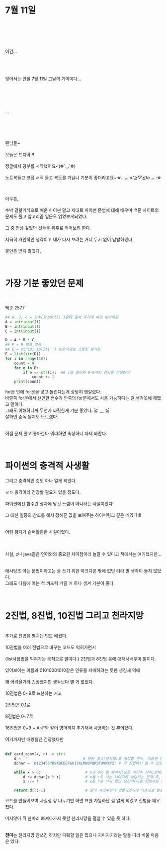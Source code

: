 # 7월 11일
<br><br><br><br><br>
이건...<br><br><br><br><br>
잊어서는 안될 7월 11일 그날의 기억이다...<br><br><br><br><br><br>
...
<br><br><br><br><br><br>
횐님들~<br><br>
오늘은 드디어!!!<br><br>
정글에서 공부를 시작했어요~(❁´◡`❁)<br><br>
노트북들고 코딩 서적 들고 복도를 거닐니 기분이 좋더라고요~☆*: .｡. o(≧▽≦)o .｡.:*☆<br><br><br>

아무튼,<br><br>
수박 겉핥기식으로 배운 파이썬 말고 제대로 파이썬 문법에 대해 배우며 백준 사이트의 문제도 풀고 알고리즘 입문도 읽었보게되었다.<br><br>
그 중 인상 깊었던 것들을 위주로 적어보려 한다.<br><br>
지극히 개인적인 생각이고 내가 다시 보려는 거니 두서 없이 남발하겠다.<br><br>
불만은 받지 않겠다.<br><br><br>

# 가장 기분 좋았던 문제 
<br>

백준 2577
```py
## A, B, C = int(input()) 3줄에 걸쳐 주기에 따로 받아야함
A = int(input())
B = int(input())
C = int(input())

D = A * B * C
## F = 0 필요 없음
## E = str(D).split('') 빈문자열로 스플릿 불가능
E = list(str(D))
for i in range(10):
    count = 0
    for e in E:
        if e == str(i):  ## i를 불러와 0~9까지 검사를 진행한다
            count += 1
    print(count)
```
for문 안에 for문을 넣고 돌린다는게 상당히 헷갈렸다. <br>
바깥쪽 for문에서 선언한 변수가 안쪽의 for문에서도 사용 가능하다는 걸 생각못해 헤맸고 말이다.<br>
그래도 이해하니까 무언가 짜릿한게 기분 좋았다. ≧ ﹏ ≦ <br>
잘하면 중독 될지도 모르겠다.<br><br><br>
허접 문제 풀고 좋아한다 뭐라하면 속상하니 자제 바란다.<br>
<br><br>
# 파이썬의 충격적 사생활

그리고 충격적인 것도 하나 알게 되었다.<br><br>
ㄹㅇ 충격이라 긴장할 필요가 있을 정도다.<br><br>
파이썬에선 함수란 상자에 담긴 느낌이 아니라는 사실이었다.<br><br>
그 대신 일종의 참조를 해서 정해진 값을 보여주는 하이퍼링크 같은 거였다!!!<br><br><br>
어린 왕자가 슬퍼할만한 사실이었다.
<br><br><br><br>
사실, c나 java같은 언어와의 중요한 차이점이라 놀랄 수 있다고 책에서는 얘기했지만...<br><br><br>
애시당초 아는 문법이라고는 글 쓰기 위한 마크다운 밖에 없던 터라 별 생각이 들지 않았다.<br>
그래도 다음에 아는 척 꺼드럭 거릴 거 하나 생겨 기분이 좋다.<br><br><br>

# 2진법, 8진법, 10진법 그리고 천라지망
<br>
추가로 진법을 펼치는 법도 배웠다.<br><br>
10진법을 여러 진법으로 바꾸는 코드도 익혀가면서<br><br>
(list사용법을 익혀가는 목적으로 말이다.)
2진법과 8진법 등에 대해서배우며 말이다.<br><br>
있어보이는 이름과 01010001010같은 인류를 지배하려는 듯한 생김새 덕에<br><br>
꽤 어려울거라 긴장했지만 생각보다 별 거 없었다.<br><br>
10진법은 0~9로 표현하는 거고<br><br>
2진법은 0,1로<br><br>
8진법은 0~7로<br><br>
16진법은 0~9 + A~F와 같이 영어까지 추가해서 사용하는 것 뿐이었다.<br><br>
여기까지만 배웠을땐 긴장했다만<br><br>

```py
def card_conv(x, r) -> str:
    d = ''                         # 변환 결과(문자열)를 저장할 변수, 처음엔 빈 문자열이다
    dchar = '0123456789ABCDEFGHIJKLMNOPQRSTUVWXYZ' # 각 진법에서 쓸 수 있는 문자 집합이다

    while x > 0:                    # x가 0이 될 때까지(모든 자릿수 처리)반복한다
        d += dchar[x % r]           # x를 r로 나눈 나머지에 해당하는 문자(즉, 현재 자릿수)를 결과에 추가
        x //= r                     # x를 r로 나눠 몫만 남긴다(다음 자릿수로 이동)

    return d[::-1]                  # 일의 자릿수부터 변환되었기에 역순으로 반환한다
```

코드를 만들어보며 사실상 걍 나누기만 하면 표현 가능하단 걸 알게 되었고 진법을 깨우쳤다.<br><br>
머지않아 쥐 한마리 빠져나가지 못할 천라지망을 펼칠 수 있을 듯 하다.<br><br><br>
**천마**는 천라지망 안쓰긴 하지만 파훼할 일은 많으니 지피지기라는 말을 따라 배울 마음은 있다.
<br>
<br>
<br>
<script src="https://utteranc.es/client.js"
        repo="anjun206/anjun206.github.io"
        issue-term="pathname"
        label="💬 utterances"
        theme="github-light"
        crossorigin="anonymous"
        async>
</script>
